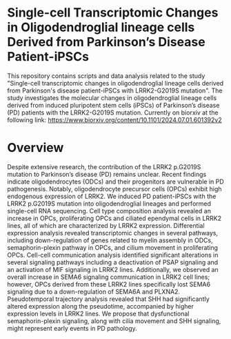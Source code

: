 # Single-cell Transcriptomic Changes in Oligodendroglial lineage cells Derived from Parkinson’s Disease Patient-iPSCs

This repository contains scripts and data analysis related to the study "Single-cell transcriptomic changes in oligodendroglial lineage cells derived from Parkinson's disease patient-iPSCs with LRRK2-G2019S mutation". The study investigates the molecular changes in oligodendroglial lineage cells derived from induced pluripotent stem cells (iPSCs) of Parkinson’s disease (PD) patients with the LRRK2-G2019S mutation. Currently on biorxiv at the following link: https://www.biorxiv.org/content/10.1101/2024.07.01.601392v2

# Overview
Despite extensive research, the contribution of the LRRK2 p.G2019S mutation to Parkinson’s disease (PD) remains unclear. Recent findings indicate oligodendrocytes (ODCs) and their progenitors are vulnerable in PD pathogenesis. Notably, oligodendrocyte precursor cells (OPCs) exhibit high endogenous expression of LRRK2. We induced PD patient-iPSCs with the LRRK2 p.G2019S mutation into oligodendroglial lineages and performed single-cell RNA sequencing. Cell type composition analysis revealed an increase in OPCs, proliferating OPCs and ciliated ependymal cells in LRRK2 lines, all of which are characterized by LRRK2 expression. Differential expression analysis revealed transcriptomic changes in several pathways, including down-regulation of genes related to myelin assembly in ODCs, semaphorin-plexin pathway in OPCs, and cilium movement in proliferating OPCs. Cell-cell communication analysis identified significant alterations in several signaling pathways including a deactivation of PSAP signaling and an activation of MIF signaling in LRRK2 lines. Additionally, we observed an overall increase in SEMA6 signaling communication in LRRK2 cell lines; however, OPCs derived from these LRRK2 lines specifically lost SEMA6 signaling due to a down-regulation of SEMA6A and PLXNA2. Pseudotemporal trajectory analysis revealed that SHH had significantly altered expression along the pseudotime, accompanied by higher expression levels in LRRK2 lines. We propose that dysfunctional semaphorin-plexin signaling, along with cilia movement and SHH signaling, might represent early events in PD pathology.
